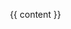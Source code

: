 <!doctype html>
<html lang="en">
  <head>
    <meta charset="utf-8">
    <title>{{ page.title }}</title>
  </head>
  <body style="direction: rtl; margin: 0; padding: 1rem; font-family: -apple-system,BlinkMacSystemFont,'Segoe UI',sans-serif;">
    {{ content }}
  </body>
</html>
